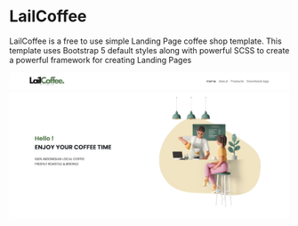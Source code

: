 # LailCoffee

LailCoffee is a free to use simple Landing Page coffee shop template.
This template uses Bootstrap 5 default styles along with powerful SCSS to create a powerful framework for creating Landing Pages

<img src="https://raw.githubusercontent.com/farisqlail/lail-coffee/master/assets/images/fix/hero.png">
